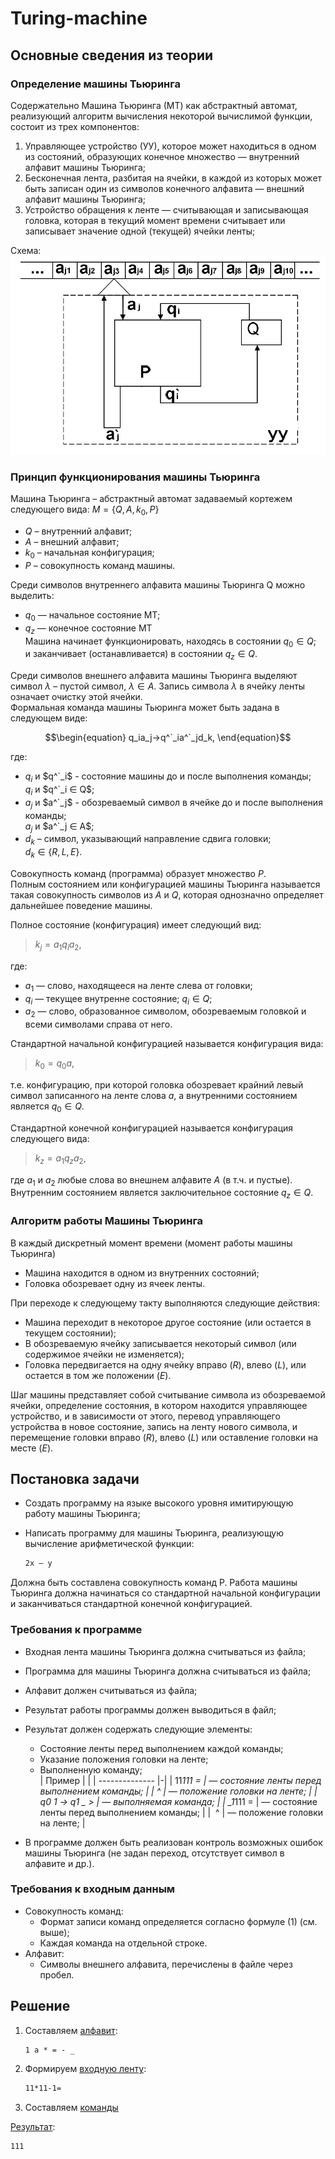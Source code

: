 # Turing-machine  

## Основные сведения из теории

### Определение машины Тьюринга

Содержательно Машина Тьюринга (МТ) как абстрактный автомат, реализующий алгоритм вычисления некоторой вычислимой функции, состоит из трех компонентов:

1. Управляющее устройство (УУ), которое может находиться в одном из состояний, образующих конечное множество  — внутренний алфавит машины Тьюринга;
2. Бесконечная лента, разбитая на ячейки, в каждой из которых может быть записан один из символов конечного алфавита  — внешний алфавит машины Тьюринга;
3. Устройство обращения к ленте — считывающая и записывающая головка, которая в текущий момент времени считывает или записывает значение одной (текущей) ячейки ленты;

Схема:  
![turing-machine-scheme](img/turing-machine-scheme.png)  

### Принцип функционирования машины Тьюринга

Машина Тьюринга – абстрактный автомат задаваемый кортежем следующего вида: $M = \{Q,A,k_0,P\}$

* $Q$ – внутренний алфавит;  
* $A$ – внешний алфавит;  
* $k_0$ – начальная конфигурация;  
* $P$ – совокупность команд машины.

Среди символов внутреннего алфавита машины Тьюринга Q можно выделить:

* $q_0$ — начальное состояние МТ;
* $q_z$ — конечное состояние МТ  
  Машина начинает функционировать, находясь в состоянии $q_0∈Q$;  
  и заканчивает (останавливается) в состоянии $q_z∈Q$.

Среди символов внешнего алфавита машины Тьюринга выделяют символ $λ$ – пустой
символ, $λ ∈ A$. Запись символа $λ$ в ячейку ленты означает очистку этой ячейки.  
Формальная команда машины Тьюринга может быть задана в следующем виде:  

$$\begin{equation} q_ia_j→q^`_ia^`_jd_k, \end{equation}$$  

где:

* $q_i$ и $q^`_i$ - состояние машины до и после выполнения команды;  
$q_i$ и $q^`_i ∈ Q$;  
* $a_j$ и $a^`_j$ - обозреваемый символ в ячейке до и после выполнения
команды;  
$a_j$ и $a^`_j ∈ A$;  
* $d_k$ – символ, указывающий направление сдвига головки;  
$d_k ∈ \{R, L, E\}$.  

Совокупность команд (программа) образует множество $P$.  
Полным состоянием или конфигурацией машины Тьюринга называется такая
совокупность символов из $A$ и $Q$, которая однозначно определяет дальнейшее поведение машины.  

Полное состояние (конфигурация) имеет следующий вид:  
>$k_j = a_1q_ia_2,$

где:

* $a_1$ — слово, находящееся на ленте слева от головки;  
* $q_i$ — текущее внутренне состояние; $q_i ∈ Q$;
* $a_2$ — слово, образованное символом, обозреваемым головкой и всеми символами
справа от него.  

Стандартной начальной конфигурацией называется конфигурация вида:
> $k_0=q_0a$,  

т.е. конфигурацию, при которой головка обозревает крайний левый символ записанного
на ленте слова $a$, а внутренними состоянием является $q_0 ∈ Q$.

Стандартной конечной конфигурацией называется конфигурация следующего вида:  
> $k_z=a_1q_za_2$,  

где $a_1$ и $a_2$ любые слова во внешнем алфавите $А$ (в т.ч. и пустые). Внутренним
состоянием является заключительное состояние $q_z ∈ Q$.

### Алгоритм работы Машины Тьюринга

В каждый дискретный момент времени (момент работы машины Тьюринга)

* Машина находится в одном из внутренних состояний;
* Головка обозревает одну из ячеек ленты.  

При переходе к следующему такту выполняются следующие действия:  

* Машина переходит в некоторое другое состояние (или остается в текущем
состоянии);
* В обозреваемую ячейку записывается некоторый символ (или содержимое ячейки
не изменяется);
* Головка передвигается на одну ячейку вправо $(R)$, влево $(L)$, или остается в том же
положении $(E)$.  

Шаг машины представляет собой считывание символа из обозреваемой ячейки, определение состояния, в котором находится управляющее устройство, и в зависимости от
этого, перевод управляющего устройства в новое состояние, запись на ленту нового
символа, и перемещение головки вправо $(R)$, влево $(L)$ или оставление головки на месте $(E)$.

## Постановка задачи  

* Создать программу на языке высокого уровня имитирующую работу машины Тьюринга;
* Написать программу для машины Тьюринга, реализующую вычисление арифметической функции: 
  
  ```txt
  2x – y
  ```  

Должна быть составлена совокупность команд P.  Работа машины Тьюринга должна начинаться со стандартной начальной конфигурации и заканчиваться стандартной конечной конфигурацией.  

### Требования к программе

* Входная лента машины Тьюринга должна считываться из файла;
* Программа для машины Тьюринга должна считываться из файла;
* Алфавит должен считываться из файла;
* Результат работы программы должен выводиться в файл;
* Результат должен содержать следующие элементы:
  * Состояние ленты перед выполнением каждой команды;
  * Указание положения головки на ленте;
  * Выполненную команду;  
    | Пример         | |
    | -------------- |-|
    | 11*111 =       | — состояние ленты перед выполнением команды; |
    | ^              | — положение головки на ленте;                |
    | q0 1 -> q1 _ > | — выполняемая команда;                       |
    | _1*111 =       | — состояние ленты перед выполнением команды; |
    | &nbsp;^        | — положение головки на ленте;                |

* В программе должен быть реализован контроль возможных ошибок машины Тьюринга (не задан переход, отсутствует символ в алфавите и др.).

### Требования к входным данным

* Совокупность команд:  
  * Формат записи команд определяется согласно формуле (1) (см. выше);  
  * Каждая команда на отдельной строке.  
* Алфавит:  
  * Символы внешнего алфавита, перечислены в файле через пробел.  

## Решение

1) Составляем [алфавит](settings/alphabet.txt):

   ```txt
   1 a * = - _
   ```

2) Формируем [входную ленту](settings/tape.txt):  

   ```txt
   11*11-1=
   ```

3) Составляем [команды](settings/commands.txt)

[Результат](output/result.txt):

```txt
111
```
